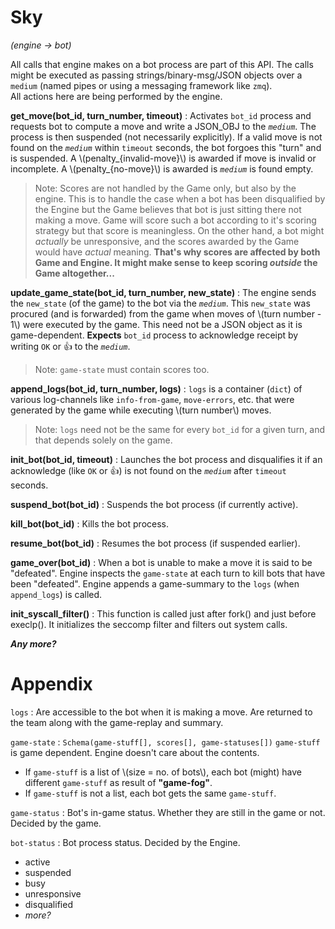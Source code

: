 # Sky
_(engine -> bot)_

All calls that engine makes on a bot process are part of this API. The calls might be executed as passing strings/binary-msg/JSON objects over a `medium` (named pipes or using a messaging framework like `zmq`).  
All actions here are being performed by the engine.

**get_move(bot_id, turn_number, timeout)**
:   Activates `bot_id` process and requests bot to compute a move and write a JSON_OBJ to the _`medium`_. The process is then suspended (not necessarily explicitly).
If a valid move is not found on the _`medium`_ within `timeout` seconds, the bot forgoes this "turn" and is suspended.
A \\(penalty_{invalid-move}\\) is awarded if move is invalid or incomplete.
A \\(penalty_{no-move}\\) is awarded is _`medium`_ is found empty.
>Note:
Scores are not handled by the Game only, but also by the engine.
This is to handle the case when a bot has been disqualified by the Engine but the Game believes that bot is just sitting there not making a move. Game will score such a bot according to it's scoring strategy but that score is meaningless.
On the other hand, a bot might _actually_ be unresponsive, and the scores awarded by the Game would have _actual_ meaning.
**That's why scores are affected by both Game and Engine. It might make sense to keep scoring _outside_ the Game altogether...**

**update_game_state(bot_id, turn_number, new_state)**
:   The engine sends the `new_state` (of the game) to the bot via the _`medium`_. This `new_state` was procured (and is forwarded) from the game when moves of \\(turn number - 1\\) were executed by the game. This need not be a JSON object as it is game-dependent.
**Expects** `bot_id` process to acknowledge receipt by writing `OK` or :+1: to the _`medium`_.
>Note:
`game-state` must contain scores too.

**append_logs(bot_id, turn_number, logs)**
:   `logs` is a container (`dict`) of various log-channels like `info-from-game`, `move-errors`, etc. that were generated by the game while executing \\(turn number\\) moves.
>Note:
`logs` need not be the same for every `bot_id` for a given turn, and that depends solely on the game.

**init_bot(bot_id, timeout)**
:   Launches the bot process and disqualifies it if an acknowledge (like `OK` or :+1:) is not found on the _`medium`_ after `timeout` seconds.

**suspend_bot(bot_id)**
:   Suspends the bot process (if currently active).

**kill_bot(bot_id)**
:   Kills the bot process.

**resume_bot(bot_id)**
:   Resumes the bot process (if suspended earlier).

**game_over(bot_id)**
:   When a bot is unable to make a move it is said to be "defeated". Engine inspects the `game-state` at each turn to kill bots that have been "defeated".
Engine appends a game-summary to the `logs` (when `append_logs`) is called.

**init_syscall_filter()**
:   This function is called just after fork() and just before execlp(). It initializes the seccomp filter and filters out system calls.

***Any more?***

# Appendix

`logs`
:   Are accessible to the bot when it is making a move.
Are returned to the team along with the game-replay and summary.

`game-state`
:   `Schema(game-stuff[], scores[], game-statuses[])`
`game-stuff` is game dependent. Engine doesn't care about the contents.

* If `game-stuff` is a list of \\(size = no. of bots\\), each bot (might) have different `game-stuff` as result of **"game-fog"**.
* If `game-stuff` is not a list, each bot gets the same `game-stuff`.

`game-status`
:   Bot's in-game status. Whether they are still in the game or not. Decided by the game.

`bot-status`
:   Bot process status. Decided by the Engine.

* active
* suspended
* busy
* unresponsive
* disqualified
* _more?_
